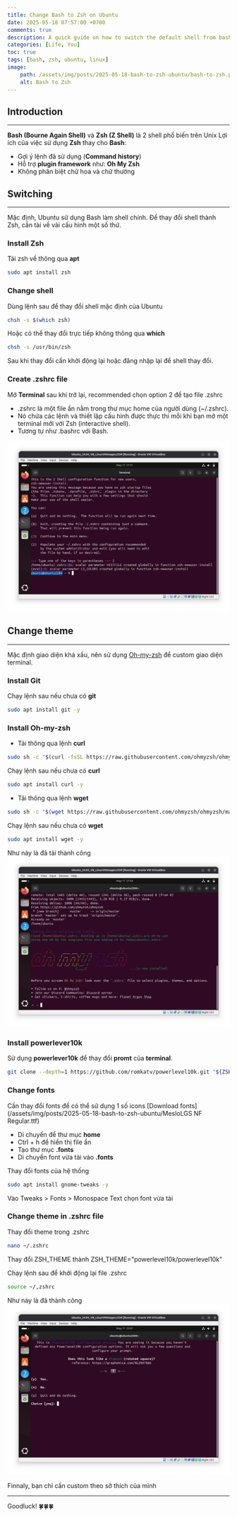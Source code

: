 ```yaml
---
title: Change Bash to Zsh on Ubuntu
date: 2025-05-18 07:57:00 +0700
comments: true
description: A quick guide on how to switch the default shell from bash to zsh on Ubuntu for a more powerful and customizable terminal experience.
categories: [Life, You]
toc: true
tags: [bash, zsh, ubuntu, linux]
image:
    path: /assets/img/posts/2025-05-18-bash-to-zsh-ubuntu/bash-to-zsh.png
    alt: Bash to Zsh
---
```


## Introduction
---
**Bash (Bourne Again Shell)** và **Zsh (Z Shell)** là 2 shell phổ biến trên Unix
Lợi ích của việc sử dụng **Zsh** thay cho **Bash**:
* Gợi ý lệnh đã sử dụng (**Command history**)
* Hỗ trợ **plugin framework** như: **Oh My Zsh**
* Không phân biệt chữ hoa và chữ thường

## Switching 
---
Mặc định, Ubuntu sử dụng Bash làm shell chính. Để thay đổi shell thành Zsh, cần tài về vài cấu hình một số thứ.

### Install Zsh
Tải zsh về thông qua **apt**
```bash
sudo apt install zsh
```

### Change shell
Dùng lệnh sau để thay đổi shell mặc định của Ubuntu
```bash 
chsh -s $(which zsh)
```

Hoặc có thể thay đổi trực tiếp không thông qua **which**
```bash
chsh -s /usr/bin/zsh
```

Sau khi thay đổi cần khởi động lại hoặc đăng nhập lại để shell thay đổi.

### Create **.zshrc** file
Mở **Terminal** sau khi trở lại, recommended chọn option 2 để tạo file .zshrc
* .zshrc là một file ẩn nằm trong thư mục home của người dùng (~/.zshrc).
* Nó chứa các lệnh và thiết lập cấu hình được thực thi mỗi khi bạn mở một terminal mới với Zsh (interactive shell).
* Tương tự như .bashrc với Bash.

![Create .zshrc](/assets/img/posts/2025-05-18-bash-to-zsh-ubuntu/startup.png)


## Change theme
---
Mặc định giao diện khá xấu, nên sử dụng [Oh-my-zsh](https://ohmyz.sh/) để custom giao diện terminal.

### Install Git
Chạy lệnh sau nếu chưa có **git**
```zsh
sudo apt install git -y
```

### Install Oh-my-zsh
* Tải thông qua lệnh **curl**

```zsh
sudo sh -c "$(curl -fsSL https://raw.githubusercontent.com/ohmyzsh/ohmyzsh/master/tools/install.sh)"
```

Chạy lệnh sau nếu chưa có **curl**
```zsh
sudo apt install curl -y
```

* Tải thông qua lệnh **wget**

```zsh
sudo sh -c "$(wget https://raw.githubusercontent.com/ohmyzsh/ohmyzsh/master/tools/install.sh -O -)"
```

Chạy lệnh sau nếu chưa có **wget**
```zsh
sudo apt install wget -y
```

Như này là đã tải thành công
![Installed Ohmyzsh](/assets/img/posts/2025-05-18-bash-to-zsh-ubuntu/installed-zsh.png)

### Install powerlever10k
Sử dụng **powerlever10k** để thay đổi **promt** của **terminal**.
```zsh
git clone --depth=1 https://github.com/romkatv/powerlevel10k.git "${ZSH_CUSTOM:-$HOME/.oh-my-zsh/custom}/themes/powerlevel10k"
```

### Change fonts
Cần thay đổi fonts để có thể sử dụng 1 số icons
[Download fonts](/assets/img/posts/2025-05-18-bash-to-zsh-ubuntu/MesloLGS NF Regular.ttf)
* Di chuyển để thư mục **home**
* Ctrl + h để hiển thị file ẩn
* Tạo thư mục **.fonts** 
* Di chuyển font vừa tải vào **.fonts**

Thay đổi fonts của hệ thống
```zsh
sudo apt install gnome-tweaks -y
```
Vào Tweaks > Fonts > Monospace Text chọn font vừa tải

### Change theme in .zshrc file
Thay đổi theme trong .zshrc
```zsh
nano ~/.zshrc
```
Thay đổi ZSH_THEME thành ZSH_THEME="powerlevel10k/powerlevel10k"

Chạy lệnh sau để khởi động lại file .zshrc
```zsh
source ~/,zshrc
```
Như này là đã thành công
![Successfull](/assets/img/posts/2025-05-18-bash-to-zsh-ubuntu/success.png)

Finnaly, bạn chỉ cần custom theo sở thích của mình

---
Goodluck! 🍀🍀🍀